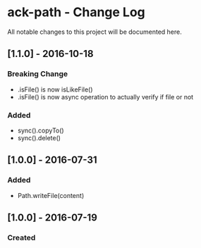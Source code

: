# ack-path - Change Log
All notable changes to this project will be documented here.

## [1.1.0] - 2016-10-18
### Breaking Change
- .isFile() is now isLikeFile()
- .isFile() is now async operation to actually verify if file or not
### Added
- sync().copyTo()
- sync().delete()

## [1.0.0] - 2016-07-31
### Added
- Path.writeFile(content)

## [1.0.0] - 2016-07-19
### Created

